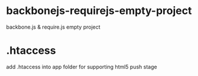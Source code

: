 backbonejs-requirejs-empty-project
==================================

backbone.js &amp; require.js empty project

.htaccess
==================================

add .htaccess into app folder for supporting html5 push stage
